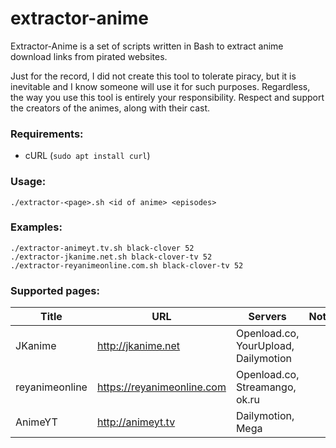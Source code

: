 # extractor-anime

Extractor-Anime is a set of scripts written in Bash to extract anime download links from pirated websites.

Just for the record, I did not create this tool to tolerate piracy, but it is inevitable and I know someone will use it for such purposes.
Regardless, the way you use this tool is entirely your responsibility.
Respect and support the creators of the animes, along with their cast.

### Requirements:
* cURL (`sudo apt install curl`)

### Usage:
```
./extractor-<page>.sh <id of anime> <episodes>
```

### Examples:
```
./extractor-animeyt.tv.sh black-clover 52
./extractor-jkanime.net.sh black-clover-tv 52
./extractor-reyanimeonline.com.sh black-clover-tv 52
```

### Supported pages:
| Title | URL | Servers | Note |
|---|---|---|---|
| JKanime | http://jkanime.net | Openload.co, YourUpload, Dailymotion ||
| reyanimeonline | https://reyanimeonline.com | Openload.co, Streamango, ok.ru ||
| AnimeYT | http://animeyt.tv | Dailymotion, Mega ||
